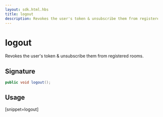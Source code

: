 ```yaml
---
layout: sdk.html.hbs
title: logout
description: Revokes the user's token & unsubscribe them from registered rooms.
---
```


# logout

Revokes the user's token & unsubscribe them from registered rooms.

## Signature

```csharp
public void logout();

```

## Usage

[snippet=logout]
